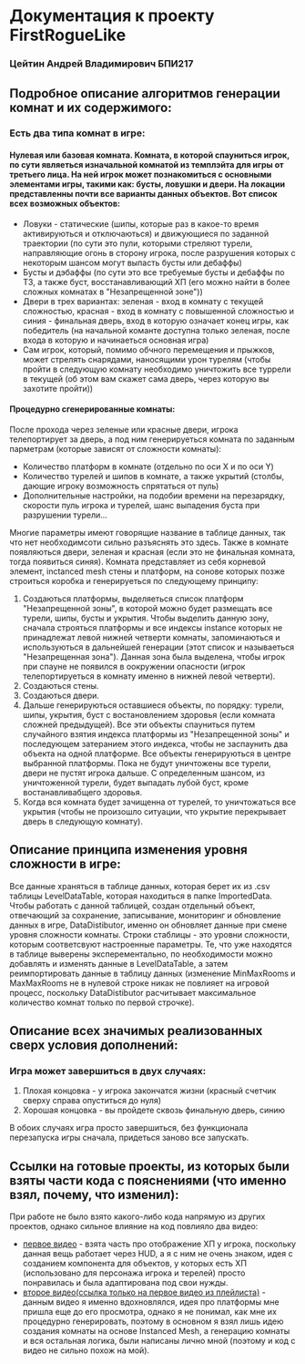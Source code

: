 # Документация к проекту FirstRogueLike
### Цейтин Андрей Владимирович БПИ217
## Подробное описание алгоритмов генерации комнат и их содержимого:
### Есть два типа комнат в игре:
#### Нулевая или базовая комната. Комната, в которой спауниться игрок, по сути являеться изначальной комнатой из темплэйта для игры от третьего лица. На ней игрок может познакомиться с основными элементами игры, такими как: бусты, ловушки и двери. На локации представленны почти все варианты данных объектов. Вот список всех возможных объектов:
* Ловуки - статические (шипы, которые раз в какое-то время активируються и отключаються) и движующиеся по заданной траектории (по сути это пули, которыми стреляют турели, направляющие огонь в сторону игрока, после разрушения которых с некоторым шансом могут выпасть бусты или дебаффы)
* Бусты и дэбаффы (по сути это все требуемые бусты и дебаффы по ТЗ, а также буст, восстанавливающий ХП (его можно найти в более сложных комнатах в "Незапрещенной зоне"))
* Двери в трех вариантах: зеленая - вход в комнату с текущей сложностью, красная - вход в комнату с повышенной сложностью и синия - финальная дверь, вход в которую означает конец игры, как победитель (на начальной команте доступна только зеленая, после входа в которую и начинаеться основная игра)
* Сам игрок, который, помимо обчного перемещения и прыжков, может стрелять снарядами, наносящими урон турелям (чтобы пройти в следующую комнату необходимо уничтожить все туррели в текущей (об этом вам скажет сама дверь, через которую вы захотите пройти))
#### Процедурно сгенерированные комнаты:
После прохода через зеленые или красные двери, игрока телепортирует за дверь, а под ним генерируеться комната по заданным парметрам (которые зависят от сложности комнаты): 
* Количество платформ в комнате (отдельно по оси X и по оси Y)
* Количество турелей и шипов в комнате, а также укрытий (столбы, дающие игроку возможность спрятаться от пуль)
* Дополнительные настройки, на подобии времени на перезарядку, скорости пуль игрока и турелей, шанс выпадения буста при разрушении турели...

Многие параметры имеют говорящие название в таблице данных, так что нет необходимсоти сильно разъяснять это здесь. Также в комнате появляються двери, зеленая и красная (если это не финальная комната, тогда появиться синяя). Комната представляет из себя корневой элемент, inctanced mesh стены и платформ, на сонове которых позже строиться коробка и генерируеться по следующему принципу:
1) Создаються платформы, выделяеться список платформ "Незапрещенной зоны", в которой можно будет размещать все турели, шипы, бусты и укрытия. Чтобы выделить данную зону, сначала строяться платформы и все индексы instance которых не принадлежат левой нижней четверти комнаты, запоминаються и используються в дальнейшей генерации (этот список и называеться "Незапрещенная зона"). Данная зона была выделена, чтобы игрок при спауне не появился в оокружении опасности (игрок телепортируеться в комнату именно в нижней левой четверти).
2) Создаються стены.
3) Создаються двери.
4) Дальше генерируються оставшиеся объекты, по порядку: турели, шипы, укрытия, буст с востановлением здоровья (если комната сложней предыдущей). Все эти объекты спауниться путем случайного взятия индекса платформы из "Незапрещенной зоны" и последующем затеранием этого индекса, чтобы не заспаунить два объекта на одной платформе. Все объекты генерируються в центре выбранной платформы. Пока не будут уничтожены все турели, двери не пустят игрока дальше. С определенным шансом, из уничтоженной турели, будет выпадать лубой буст, кроме востанавливабщего здоровья.
5) Когда вся комната будет зачищенна от турелей, то уничтожаться все укрытия (чтобы не произошло ситуации, что укрытие перекрывает дверь в следующую комнату).
## Описание принципа изменения уровня сложности в игре:
Все данные храняться в таблице данных, которая берет их из .csv таблицы LevelDataTable, которая находиться в папке ImportedData. Чтобы работать с данной таблицей, создан отдельный объект, отвечающий за сохранение, записывание, мониторинг и обновление данных в игре, DataDistibutor, именно он обновляет данные при смене уровня сложности комнаты. Строки стаблицы - это уровни сложности, которым соответсвуют настроенные параметры. Те, что уже находятся в таблице выверены эксперементально, по необходимости можно добавлять и изменять данные в LevelDataTable, а затем реимпортировать данные в таблицу данных (изменение MinMaxRooms и MaxMaxRooms не в нулевой строке никак не повлияет на игровой процесс, поскольку DataDistibutor расчитывает максимальное количество комнат только по первой строчке).
## Описание всех значимых реализованных сверх условия дополнений:
### Игра может завершиться в двух случаях:
1) Плохая концовка - у игрока закончатся жизни (красный счетчик сверху справа опуститься до нуля)
2) Хорошая концовка - вы пройдете сквозь финальную дверь, синию

В обоих случаях игра просто завершиться, без функционала перезапуска игры сначала, придеться заново все запускать.
## Ссылки на готовые проекты, из которых были взяты части кода с пояснениями (что именно взял, почему, что изменил):
При работе не было взято какого-либо кода напрямую из других проектов, однако сильное влияние на код повлияло два видео:
* [первое видео](https://youtu.be/kjrfYuhH2JA?si=HqtBGDFR2f_51tBL) - взята часть про отображение ХП у игрока, поскольку данная вещь работает через HUD, а я с ним не очень знаком, идея с созданием компонента для объектов, у которых есть ХП (использовано для персонажа игрока и терелей) просто понравилась и была адаптирована под свои нужды.
* [второе видео(ссылка только на первое видео из плейлиста)](https://www.youtube.com/watch?v=XgIDH42RHWQ&list=PLUVfF7mQpWjUUIlvMxvV206DpEdUpXtSZ&index=1) - данным видео я именно вдохновлялся, идея про платформы мне пришла еще до его просмотра, однако я не понимал, как мне их процедурно генерировать, поэтому в основном я взял лишь идею создания комнаты на основе Instanced Mesh, а генерацию комнаты и вся остальная логика, были написаны лично мной (поэтому и код с видео не сильно похож на мой).
